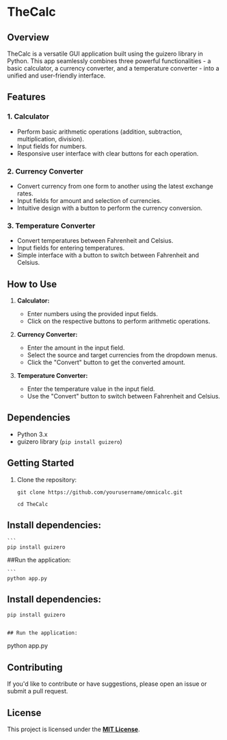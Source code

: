 # TheCalc

## Overview

TheCalc is a versatile GUI application built using the guizero library in Python. This app seamlessly combines three powerful functionalities - a basic calculator, a currency converter, and a temperature converter - into a unified and user-friendly interface.

## Features

### 1. Calculator

- Perform basic arithmetic operations (addition, subtraction, multiplication, division).
- Input fields for numbers.
- Responsive user interface with clear buttons for each operation.

### 2. Currency Converter

- Convert currency from one form to another using the latest exchange rates.
- Input fields for amount and selection of currencies.
- Intuitive design with a button to perform the currency conversion.

### 3. Temperature Converter

- Convert temperatures between Fahrenheit and Celsius.
- Input fields for entering temperatures.
- Simple interface with a button to switch between Fahrenheit and Celsius.

## How to Use

1. **Calculator:**
   - Enter numbers using the provided input fields.
   - Click on the respective buttons to perform arithmetic operations.

2. **Currency Converter:**
   - Enter the amount in the input field.
   - Select the source and target currencies from the dropdown menus.
   - Click the "Convert" button to get the converted amount.

3. **Temperature Converter:**
   - Enter the temperature value in the input field.
   - Use the "Convert" button to switch between Fahrenheit and Celsius.


## Dependencies

- Python 3.x
- guizero library (`pip install guizero`)

## Getting Started

1. Clone the repository:

   ```
   git clone https://github.com/yourusername/omnicalc.git

   cd TheCalc

## Install dependencies:

    ```
    pip install guizero



##Run the application:

    ```
    python app.py


## Install dependencies:

```
pip install guizero


## Run the application:

```
python app.py

## Contributing

If you'd like to contribute or have suggestions, please open an issue or submit a pull request.

## License

This project is licensed under the [**MIT License**](https://github.com/EbiScott/TheCalc/blob/master/MIT-License.txt).

